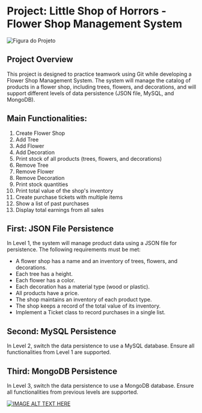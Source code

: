 # Project: Little Shop of Horrors - Flower Shop Management System

![Figura do Projeto](https://cdn.discordapp.com/attachments/1225358538134655057/1253286206612045836/littleshopofhorrors.jpeg?ex=66754d3c&is=6673fbbc&hm=c0620b68b621572f869564acc5c9c25f8a46e870b286811e5c734af0fb412025&)


## Project Overview
This project is designed to practice teamwork using Git while developing a Flower Shop Management System. The system will manage the catalog of products in a flower shop, including trees, flowers, and decorations, and will support different levels of data persistence (JSON file, MySQL, and MongoDB).

## Main Functionalities:
1. Create Flower Shop
2. Add Tree
3. Add Flower
4. Add Decoration
5. Print stock of all products (trees, flowers, and decorations)
6. Remove Tree
7. Remove Flower
8. Remove Decoration
9. Print stock quantities
10. Print total value of the shop's inventory
11. Create purchase tickets with multiple items
12. Show a list of past purchases
13. Display total earnings from all sales

## First: JSON File Persistence
In Level 1, the system will manage product data using a JSON file for persistence. The following requirements must be met:
* A flower shop has a name and an inventory of trees, flowers, and decorations.
* Each tree has a height.
* Each flower has a color.
* Each decoration has a material type (wood or plastic).
* All products have a price.
* The shop maintains an inventory of each product type.
* The shop keeps a record of the total value of its inventory.
* Implement a Ticket class to record purchases in a single list.

## Second: MySQL Persistence
In Level 2, switch the data persistence to use a MySQL database. Ensure all functionalities from Level 1 are supported.

## Third: MongoDB Persistence
In Level 3, switch the data persistence to use a MongoDB database. Ensure all functionalities from previous levels are supported.

[![IMAGE ALT TEXT HERE](https://img.youtube.com/vi/00o2j1xR1_o/0.jpg)](https://www.youtube.com/watch?v=00o2j1xR1_o)
